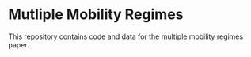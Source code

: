 # Mutliple Mobility Regimes

This repository contains code and data for the multiple mobility regimes paper.
